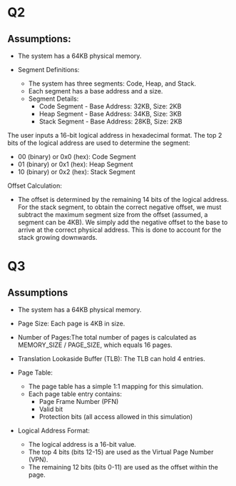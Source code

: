 # Q2
## Assumptions:

- The system has a 64KB physical memory.

- Segment Definitions:
    - The system has three segments: Code, Heap, and Stack.
    - Each segment has a base address and a size.
    - Segment Details:
        - Code Segment - Base Address: 32KB, Size: 2KB
        - Heap Segment - Base Address: 34KB, Size: 3KB
        - Stack Segment - Base Address: 28KB, Size: 2KB

The user inputs a 16-bit logical address in hexadecimal format.
The top 2 bits of the logical address are used to determine the segment:
- 00 (binary) or 0x0 (hex): Code Segment
- 01 (binary) or 0x1 (hex): Heap Segment
- 10 (binary) or 0x2 (hex): Stack Segment

Offset Calculation:
- The offset is determined by the remaining 14 bits of the logical address.
For the stack segment, to obtain the correct negative offset, we must subtract the maximum segment size from the offset (assumed, a segment can be 4KB). We simply add the negative offset to the base to arrive at the correct physical address. This is done to account for the stack growing downwards.


# Q3
## Assumptions

- The system has a 64KB physical memory.

- Page Size: Each page is 4KB in size.

- Number of Pages:The total number of pages is calculated as MEMORY_SIZE / PAGE_SIZE, which equals 16 pages.

- Translation Lookaside Buffer (TLB): The TLB can hold 4 entries.

- Page Table:
    - The page table has a simple 1:1 mapping for this simulation.
    - Each page table entry contains:
        - Page Frame Number (PFN)
        - Valid bit
        - Protection bits (all access allowed in this simulation)

- Logical Address Format:
    - The logical address is a 16-bit value.
    - The top 4 bits (bits 12-15) are used as the Virtual Page Number (VPN).
    - The remaining 12 bits (bits 0-11) are used as the offset within the page.
